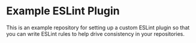 # Example ESLint Plugin

This is an example repository for setting up a custom ESLint plugin so that you can write ESLint rules to help drive consistency in your repositories.
